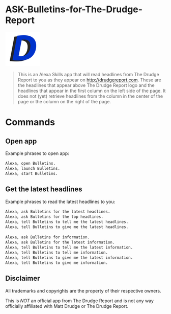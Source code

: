 # ASK-Bulletins-for-The-Drudge-Report

<img src="./images/108_px_logo.png" width="108">

> This is an Alexa Skills app that will read headlines from The Drudge Report to you as they appear on http://drudgereport.com. These are the headlines that appear above The Drudge Report logo and the headlines that appear in the first column on the left side of the page. It does not (yet) retrieve headlines from the column in the center of the page or the column on the right of the page.

# Commands

## Open app

Example phrases to open app:

```
Alexa, open Bulletins.
Alexa, launch Bulletins.
Alexa, start Bulletins.
```

## Get the latest headlines

Example phrases to read the latest headlines to you:

```
Alexa, ask Bulletins for the latest headlines.
Alexa, ask Bulletins for the top headlines.
Alexa, tell Bulletins to tell me the latest headlines.
Alexa, tell Bulletins to give me the latest headlines.

Alexa, ask Bulletins for information.
Alexa, ask Bulletins for the latest information.
Alexa, tell Bulletins to tell me the latest information.
Alexa, tell Bulletins to tell me information.
Alexa, tell Bulletins to give me the latest information.
Alexa, tell Bulletins to give me information.

```

## Disclaimer

All trademarks and copyrights are the property of their respective owners.

This is *NOT* an official app from The Drudge Report and is not any way officially affiliated with Matt Drudge or The Drudge Report.